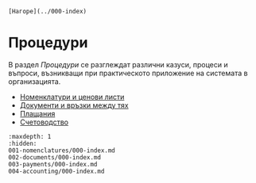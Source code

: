 ```{only} html
[Нагоре](../000-index)
```
# Процедури

В раздел *Процедури* се разглеждат различни казуси, процеси и въпроси, възникващи при практическото приложение на системата в организацията.

 - [Номенклатури и ценови листи](001-nomenclatures/000-index.md)
 - [Документи и връзки между тях](002-documents/000-index.md)
 - [Плащания](003-payments/000-index.md)
 - [Счетоводство](004-accounting/000-index.md)

 ```{toctree}
:maxdepth: 1
:hidden:
001-nomenclatures/000-index.md
002-documents/000-index.md
003-payments/000-index.md
004-accounting/000-index.md
```
